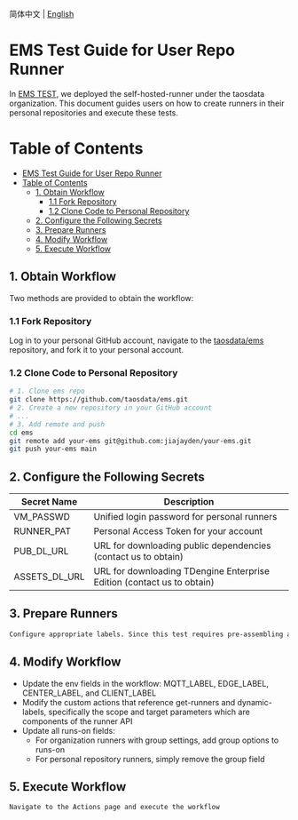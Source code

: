 简体中文 | [English](USER_REPO_RUNNER_GUIDE.md)

# EMS Test Guide for User Repo Runner
In [EMS TEST](./README-CN.md), we deployed the self-hosted-runner under the taosdata organization. This document guides users on how to create runners in their personal repositories and execute these tests.

# Table of Contents
- [EMS Test Guide for User Repo Runner](#ems-test-guide-for-user-repo-runner)
- [Table of Contents](#table-of-contents)
  - [1. Obtain Workflow](#1-obtain-workflow)
    - [1.1 Fork Repository](#11-fork-repository)
    - [1.2 Clone Code to Personal Repository](#12-clone-code-to-personal-repository)
  - [2. Configure the Following Secrets](#2-configure-the-following-secrets)
  - [3. Prepare Runners](#3-prepare-runners)
  - [4. Modify Workflow](#4-modify-workflow)
  - [5. Execute Workflow](#5-execute-workflow)

## 1. Obtain Workflow
Two methods are provided to obtain the workflow:

### 1.1 Fork Repository
Log in to your personal GitHub account, navigate to the [taosdata/ems](https://github.com/taosdata/ems) repository, and fork it to your personal account.

### 1.2 Clone Code to Personal Repository
```bash
# 1. Clone ems repo
git clone https://github.com/taosdata/ems.git
# 2. Create a new repository in your GitHub account
# ...
# 3. Add remote and push
cd ems
git remote add your-ems git@github.com:jiajayden/your-ems.git
git push your-ems main
```

## 2. Configure the Following Secrets
| Secret Name   | Description                      |
|---------------|----------------------------------|
| VM_PASSWD     | Unified login password for personal runners |
| RUNNER_PAT    | Personal Access Token for your account |
| PUB_DL_URL    | URL for downloading public dependencies (contact us to obtain) |
| ASSETS_DL_URL | URL for downloading TDengine Enterprise Edition (contact us to obtain) |

## 3. Prepare Runners
```markdown
Configure appropriate labels. Since this test requires pre-assembling all necessary runners into a complete environment, each runner needs unique labels to avoid duplicate references caused by network latency.
```

## 4. Modify Workflow
- Update the env fields in the workflow: MQTT_LABEL, EDGE_LABEL, CENTER_LABEL, and CLIENT_LABEL
- Modify the custom actions that reference get-runners and dynamic-labels, specifically the scope and target parameters which are components of the runner API
- Update all runs-on fields:
  - For organization runners with group settings, add group options to runs-on
  - For personal repository runners, simply remove the group field

## 5. Execute Workflow
```markdown
Navigate to the Actions page and execute the workflow
```